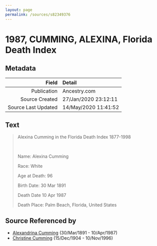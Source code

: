 ```yaml
---
layout: page
permalink: /sources/s82349376
---
```


# 1987, CUMMING, ALEXINA, Florida Death Index

## Metadata

Field | Detail
---:|:---
Publication | Ancestry.com
Source Created | 27/Jan/2020 23:12:11
Source Last Updated | 14/May/2020 11:41:52

## Text

> Alexina Cumming in the Florida Death Index 1877-1998
>
> <br/>
>
> Name: Alexina Cumming
>
> Race: White
>
> Age at Death: 96
>
> Birth Date: 30 Mar 1891
>
> Death Date 10 Apr 1987
>
> Death Place: Palm Beach, Florida, United States
>

## Source Referenced by

* [Alexandrina Cumming](../people/@57186713@-alexandrina-cumming-b1891-3-30-d1987-4-10.md) (30/Mar/1891 - 10/Apr/1987)
* [Christine Cumming](../people/@24328630@-christine-cumming-b1904-12-15-d1996-11-10.md) (15/Dec/1904 - 10/Nov/1996)
